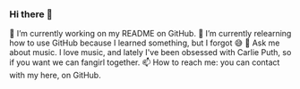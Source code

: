 ### Hi there 👋

<!--
**nicolepaucar/nicolepaucar** is a ✨ _special_ ✨ repository because its `README.md` (this file) appears on your GitHub profile.

Here are some ideas to get you started:

- 🔭 I’m currently working on ...
- 🌱 I’m currently learning ...
- 👯 I’m looking to collaborate on ...
- 🤔 I’m looking for help with ...
- 💬 Ask me about ...
- 📫 How to reach me: ...
- 😄 Pronouns: ...
- ⚡ Fun fact: ...
-->
🔭 I’m currently working on my README on GitHub.
🌱 I’m currently relearning how to use GitHub because I learned something, but I forgot :sweat_smile:
💬 Ask me about music. I love music, and lately I've been obsessed with Carlie Puth, so if you want we can fangirl together. 
📫 How to reach me: you can contact with my here, on GitHub.
